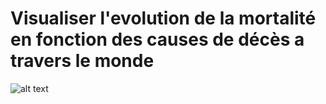 # Visualiser l'evolution de la mortalité en fonction des causes de décès a travers le monde
![alt text](https://github.com/Baragouine/visualization-number-of-deaths-by-cause-around-world-per-year/blob/main/Miniature.png?raw=true)
